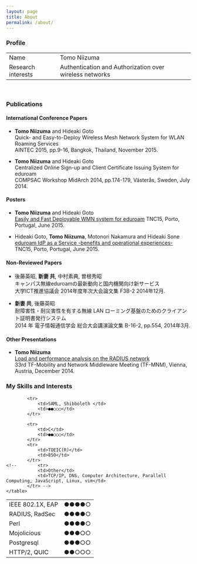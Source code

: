 ```yaml
---
layout: page
title: About
permalink: /about/
---
```



### Profile
<table class="wMax">
			<tr>
				<td class="w100">Name</td>
				<td>Tomo Niizuma</td>
			</tr>
			<tr>
				<td>Research interests</td>
				<td>Authentication and Authorization over wireless networks</td>
			</tr>
</table>
<br>

### Publications

#### International Conference Papers

* **Tomo Niizuma** and Hideaki Goto  
Quick- and Easy-to-Deploy Wireless Mesh Network System for WLAN Roaming Services   
AINTEC 2015, pp.9-16, Bangkok, Thailand, November 2015.


* **Tomo Niizuma** and Hideaki Goto  
Centralized Online Sign-up and Client Certificate Issuing System for eduroam    
COMPSAC Workshop MidArch 2014, pp.174-179, Västerås, Sweden, July 2014.

#### Posters

* **Tomo Niizuma** and Hideaki Goto    
[Easily and Fast Deployable WMN system for eduroam](https://tnc15.terena.org/core/poster/13) 
TNC15, Porto, Portugal, June 2015. 

* Hideaki Goto, **Tomo Niizuma**, Motonori Nakamura and Hideaki Sone   
[eduroam IdP as a Service -benefits and operational experiences-](https://tnc15.terena.org/core/poster/24)    
TNC15, Porto, Portugal, June 2015. 


#### Non-Reviewed Papers     

* 後藤英昭, **新妻 共**, 中村素典, 曽根秀昭   
キャンパス無線eduroamの最新動向と国内機関向け新サービス  
大学ICT推進協議会 2014年度年次大会論文集 F3B-2 2014年12月.

<!---
* **Tomo Niizuma**  
[Load and performance analysis on the RADIUS network](https://www.terena.org/activities/tf-mobility/meetings/33/)    
33rd TF-Mobility and Network Middleware Meeting (TF-MNM), Vienna, Austria, December 2014.
-->

* **新妻 共**, 後藤英昭  
耐障害性・耐災害性を有する無線 LAN ローミング基盤のためのクライアント証明書発行システム  
2014 年 電子情報通信学会 総合大会講演論文集 B-16-2, pp.554, 2014年3月.

#### Other Presentations

* **Tomo Niizuma**  
[Load and performance analysis on the RADIUS network](https://www.terena.org/activities/tf-mobility/meetings/33/)    
33rd TF-Mobility and Network Middleware Meeting (TF-MNM), Vienna, Austria, December 2014.




### My Skills and Interests


<table cellspacing="7">
			<tr>
				<td >IEEE 802.1X, EAP</td>
				<td>●●●●○</td>
			</tr>
			<tr>
				<td>RADIUS, RadSec</td>
				<td>●●●●○</td>
			</tr>
			<tr>
				<td>Perl</td>
				<td>●●●●○</td>
			</tr>
			<tr>
				<td>Mojolicious</td>
				<td>●●●○○</td>
			</tr>
			<tr>
				<td>Postgresql</td>
				<td>●●●○○</td>
			</tr>	
					<tr> 	
				<td>HTTP/2, QUIC </td>
				<td>●●○○○</td>
			</tr>

			<tr>
				<td>SAML, Shibboleth </td>
				<td>●●○○○</td>
			</tr>

			<tr>
				<td>C</td>
				<td>●●○○○</td>
			</tr>
			<tr>
				<td>TOEIC(R)</td>
				<td>850</td>
			</tr>
	<!--		<tr>
				<td>Other</td>
				<td>TCP/IP, DNS, Computer Architecture, Parallell Computing, JavaScript, Linux, vim</td>
			</tr> -->
	</table>
